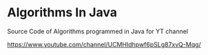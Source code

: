 # Algorithms In Java
Source Code of Algorithms programmed in Java for YT channel

https://www.youtube.com/channel/UCMHIdhpwf6pSLg87xvQ-Mqg/
